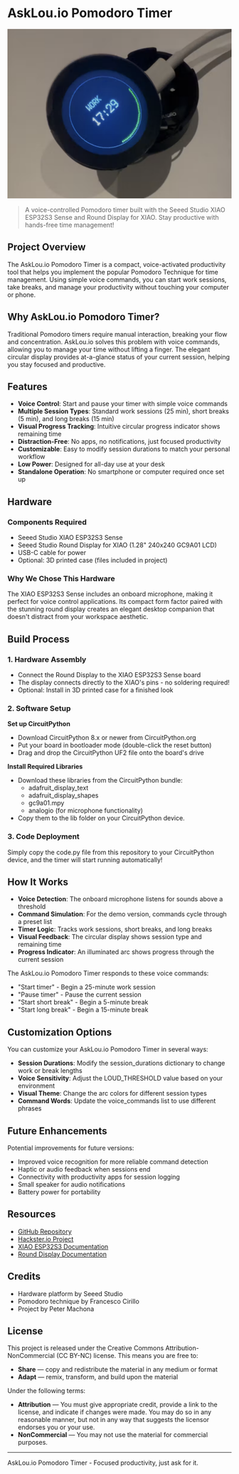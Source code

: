 # AskLou.io Pomodoro Timer

![AskLou.io Pomodoro Timer](AskLou_01.png)

> A voice-controlled Pomodoro timer built with the Seeed Studio XIAO ESP32S3 Sense and Round Display for XIAO. Stay productive with hands-free time management!

## Project Overview

The AskLou.io Pomodoro Timer is a compact, voice-activated productivity tool that helps you implement the popular Pomodoro Technique for time management. Using simple voice commands, you can start work sessions, take breaks, and manage your productivity without touching your computer or phone.

## Why AskLou.io Pomodoro Timer?

Traditional Pomodoro timers require manual interaction, breaking your flow and concentration. AskLou.io solves this problem with voice commands, allowing you to manage your time without lifting a finger. The elegant circular display provides at-a-glance status of your current session, helping you stay focused and productive.

## Features

- **Voice Control**: Start and pause your timer with simple voice commands
- **Multiple Session Types**: Standard work sessions (25 min), short breaks (5 min), and long breaks (15 min)
- **Visual Progress Tracking**: Intuitive circular progress indicator shows remaining time
- **Distraction-Free**: No apps, no notifications, just focused productivity
- **Customizable**: Easy to modify session durations to match your personal workflow
- **Low Power**: Designed for all-day use at your desk
- **Standalone Operation**: No smartphone or computer required once set up

## Hardware

### Components Required

- Seeed Studio XIAO ESP32S3 Sense
- Seeed Studio Round Display for XIAO (1.28" 240x240 GC9A01 LCD)
- USB-C cable for power
- Optional: 3D printed case (files included in project)

### Why We Chose This Hardware

The XIAO ESP32S3 Sense includes an onboard microphone, making it perfect for voice control applications. Its compact form factor paired with the stunning round display creates an elegant desktop companion that doesn't distract from your workspace aesthetic.

## Build Process

### 1. Hardware Assembly

- Connect the Round Display to the XIAO ESP32S3 Sense board
- The display connects directly to the XIAO's pins - no soldering required!
- Optional: Install in 3D printed case for a finished look

### 2. Software Setup

**Set up CircuitPython**
- Download CircuitPython 8.x or newer from CircuitPython.org
- Put your board in bootloader mode (double-click the reset button)
- Drag and drop the CircuitPython UF2 file onto the board's drive

**Install Required Libraries**
- Download these libraries from the CircuitPython bundle:
  - adafruit_display_text
  - adafruit_display_shapes
  - gc9a01.mpy
  - analogio (for microphone functionality)
- Copy them to the lib folder on your CircuitPython device.

### 3. Code Deployment

Simply copy the code.py file from this repository to your CircuitPython device, and the timer will start running automatically!

## How It Works

- **Voice Detection**: The onboard microphone listens for sounds above a threshold
- **Command Simulation**: For the demo version, commands cycle through a preset list
- **Timer Logic**: Tracks work sessions, short breaks, and long breaks
- **Visual Feedback**: The circular display shows session type and remaining time
- **Progress Indicator**: An illuminated arc shows progress through the current session

The AskLou.io Pomodoro Timer responds to these voice commands:
- "Start timer" - Begin a 25-minute work session
- "Pause timer" - Pause the current session
- "Start short break" - Begin a 5-minute break
- "Start long break" - Begin a 15-minute break

## Customization Options

You can customize your AskLou.io Pomodoro Timer in several ways:
- **Session Durations**: Modify the session_durations dictionary to change work or break lengths
- **Voice Sensitivity**: Adjust the LOUD_THRESHOLD value based on your environment
- **Visual Theme**: Change the arc colors for different session types
- **Command Words**: Update the voice_commands list to use different phrases

## Future Enhancements

Potential improvements for future versions:
- Improved voice recognition for more reliable command detection
- Haptic or audio feedback when sessions end
- Connectivity with productivity apps for session logging
- Small speaker for audio notifications
- Battery power for portability

## Resources

- [GitHub Repository](https://github.com/AskLou-io/Pomodoro_Circuit_Python/blob/main/README.md)
- [Hackster.io Project](https://www.hackster.io/peter-machona/asklou-io-pomodoro-timer-a7a1f2)
- [XIAO ESP32S3 Documentation](https://wiki.seeedstudio.com/xiao_esp32s3_getting_started/)
- [Round Display Documentation](https://wiki.seeedstudio.com/Round-Display-for-XIAO/)

## Credits

- Hardware platform by Seeed Studio
- Pomodoro technique by Francesco Cirillo
- Project by Peter Machona

## License

This project is released under the Creative Commons Attribution-NonCommercial (CC BY-NC) license. This means you are free to:
- **Share** — copy and redistribute the material in any medium or format
- **Adapt** — remix, transform, and build upon the material

Under the following terms:
- **Attribution** — You must give appropriate credit, provide a link to the license, and indicate if changes were made. You may do so in any reasonable manner, but not in any way that suggests the licensor endorses you or your use.
- **NonCommercial** — You may not use the material for commercial purposes.

---

AskLou.io Pomodoro Timer - Focused productivity, just ask for it.